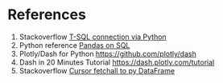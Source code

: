 References
============
1. Stackoverflow [T-SQL connection via Python](https://stackoverflow.com/questions/63942974/executing-sql-server-query-in-python)
2. Python reference [Pandas on SQL](https://pandas.pydata.org/pandas-docs/stable/reference/api/pandas.read_sql.html)
3. Plotly/Dash for Python https://github.com/plotly/dash
4. Dash in 20 Minutes Tutorial https://dash.plotly.com/tutorial
5. Stackoverflow [Cursor fetchall to py DataFrame](https://stackoverflow.com/questions/63338790/how-to-convert-cursor-fetchall-to-python-data-frame)